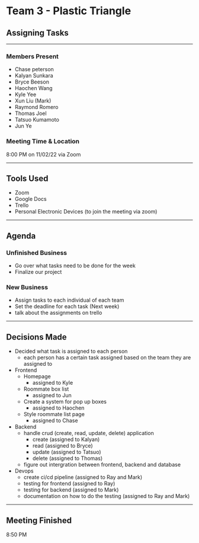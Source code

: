 # Team 3 - Plastic Triangle 
## Assigning Tasks 
 
--------

### Members Present
- Chase peterson
- Kalyan Sunkara
- Bryce Beeson
- Haochen Wang
- Kyle Yee
- Xun Liu (Mark)
- Raymond Romero
- Thomas Joel
- Tatsuo Kumamoto
- Jun Ye

### Meeting Time & Location
8:00 PM on 11/02/22 via Zoom

--------

## Tools Used
- Zoom
- Google Docs
- Trello
- Personal Electronic Devices (to join the meeting via zoom)

--------

## Agenda
### Unfinished Business
- Go over what tasks need to be done for the week
- Finalize our project
### New Business
- Assign tasks to each individual of each team
- Set the deadline for each task (Next week)
- talk about the assignments on trello

--------

## Decisions Made 
- Decided what task is assigned to each person
  - each person has a certain task assigned based on the team they are assigned to 
- Frontend 
  - Homepage
    - assigned to Kyle 
  - Roommate box list
    - assigned to Jun
  - Create a system for pop up boxes 
    - assigned to Haochen 
  - Style roommate list page
    - assigned to Chase
- Backend
  - handle crud (create, read, update, delete) application
    - create (assigned to Kalyan)
    - read (assigned to Bryce)
    - update (assigned to Tatsuo)
    - delete (assigned to Thomas)
  - figure out intergration between frontend, backend and database
- Devops 
  - create ci/cd pipeline (assigned to Ray and Mark)
  - testing for frontend (assigned to Ray)
  - testing for backend (assigned to Mark)
  - documentation on how to do the testing (assigned to Ray and Mark)

---------

## Meeting Finished 
8:50 PM 